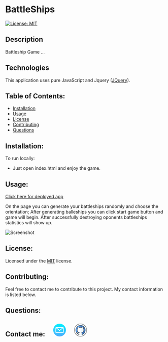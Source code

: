 # BattleShips

[![License: MIT](https://img.shields.io/badge/License-MIT-yellow.svg)](https://opensource.org/licenses/MIT)

## Description

Battleship Game ...

## Technologies

This application uses pure JavaScript and Jquery ([JQuery](https://api.jquery.com/)).

## Table of Contents:

- [Installation](#installation)
- [Usage](#usage)
- [License](#license)
- [Contributing](#contributing)
- [Questions](#questions)

## Installation:

To run locally:

- Just open index.html and enjoy the game.

## Usage:

[Click here for deployed app](https://)

On the page you can generate your battleships randomly and choose the orientation;
After generating balleships you can click start game button and game will begin.
After successfully destroying oponents battleships statistics will show up.

![Screenshot]()

## License:

Licensed under the [MIT](https://opensource.org/licenses/MIT) license.

## Contributing:

Feel free to contact me to contribute to this project. My contact information is listed below.

## Questions:

## Contact me:  [<img src="./images/email.png" width="40" >](mailto:zoneam@gmail.com)  [<img src="./images/github.png" width="40" >](https://github.com/zoneam)
